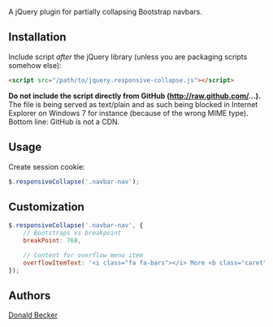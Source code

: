 A jQuery plugin for partially collapsing Bootstrap navbars.

## Installation

Include script *after* the jQuery library (unless you are packaging scripts somehow else):

```html
<script src="/path/to/jquery.responsive-collapse.js"></script>
```

**Do not include the script directly from GitHub (http://raw.github.com/...).** The file is being served as text/plain and as such being blocked
in Internet Explorer on Windows 7 for instance (because of the wrong MIME type). Bottom line: GitHub is not a CDN.

## Usage

Create session cookie:

```javascript
$.responsiveCollapse('.navbar-nav');
```

## Customization

```javascript
$.responsiveCollapse('.navbar-nav', {
	// Bootstraps xs breakpoint
	breakPoint: 768,

	// Content for overflow menu item
	overflowItemText: '<i class="fa fa-bars"></i> More <b class="caret"></b>'
});
```

## Authors

[Donald Becker](https://github.com/psyon)
